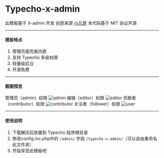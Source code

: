 # Typecho-x-admin
此模板基于 X-admin 开发
创意来源 [小凡梦](http://www.xiaofm.cn/index.php/archives/48/)
本代码基于 MIT 协议开源

-------
#### 模板特点
1. 管理页面完美内嵌
2. 支持 Typecho 多级权限
3. 轻量级后台
4. 开源免费

-------
#### 截图预览
管理员（admin）权限
![admin](https://i.loli.net/2019/03/27/5c9b0c5dc5dcd.jpg)
编辑（editor）权限
![editor](https://i.loli.net/2019/03/27/5c9b0c7ee4f51.jpg)
贡献者（contributor）权限
![contributor](https://i.loli.net/2019/03/27/5c9b0ca32cd37.jpg)
关注者（follower）权限
![user](https://i.loli.net/2019/03/27/5c9b0cb180217.jpg)

-------
#### 使用说明
1. 下载解压后放置到 Typecho 程序根目录
2. 修改config.inc.php中的 `/admin/` 字段 `/typecho-x-admin/`（可以自由重命名此文件夹）
3. 开始享受此模板吧


